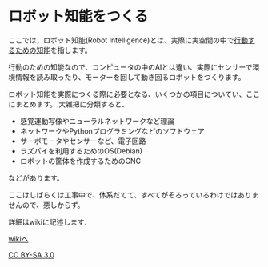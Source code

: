 # ロボット知能をつくる
ここでは，ロボット知能(Robot Intelligence)とは、実際に実空間の中で[行動するための知能](https://github.com/HondaLab/Robot-Intelligence/wiki/%E8%A1%8C%E5%8B%95%E3%81%AE%E3%81%9F%E3%82%81%E3%81%AE%E7%9F%A5%E8%83%BD)を指します。

行動のための知能なので、コンピュータの中のAIとは違い、実際にセンサーで環境情報を読み取ったり、モーターを回して動き回るロボットをつくります。

ロボット知能を実際につくる際に必要となる、いくつかの項目についてい、ここにまとめます。
大雑把に分類すると、
  * 感覚運動写像やニューラルネットワークなど理論
  * ネットワークやPythonプログラミングなどのソフトウェア
  * サーボモータやセンサーなど、電子回路
  * ラズパイを利用するためのOS(Debian)
  * ロボットの筐体を作成するためのCNC

などがあります。

ここはしばらくは工事中で、体系だてて、すべてがそろっているわけではありませんので、悪しからず。

詳細はwikiに記述します．

[wikiへ](https://github.com/HondaLab/textbook/wiki)

[CC BY-SA 3.0](https://creativecommons.org/licenses/by-sa/3.0/deed.ja)
